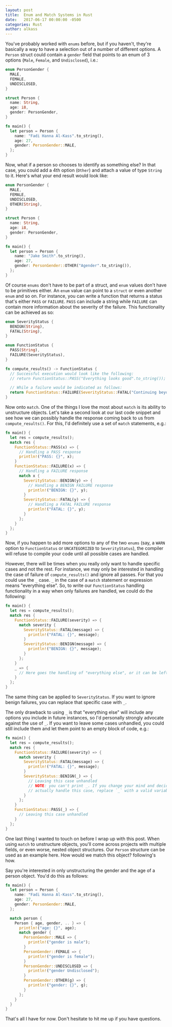 ```yaml
---
layout: post
title:  Enum and Match Systems in Rust
date:   2017-06-17 00:00:00 -0500
categories: Rust
author: alkass
---
```


  You've probably worked with `enums` before, but if you haven't, they're basically a way to have a selection out of a number of different options. A `Person` struct could contain a `gender` field that points to an enum of 3 options (`Male`, `Female`, and `Undisclosed`), i.e.:

  ```rust
  enum PersonGender {
    MALE,
    FEMALE,
    UNDISCLOSED,
  }

  struct Person {
    name: String,
    age: i8,
    gender: PersonGender,
  }

  fn main() {
    let person = Person {
      name: "Fadi Hanna Al-Kass".to_string(),
      age: 27,
      gender: PersonGender::MALE,
    };
  }
  ```

  Now, what if a person so chooses to identify as something else? In that case, you could add a 4th option (`Other`) and attach a value of type `String` to it. Here's what your end result would look like:

  ```rust
  enum PersonGender {
    MALE,
    FEMALE,
    UNDISCLOSED,
    OTHER(String),
  }

  struct Person {
    name: String,
    age: i8,
    gender: PersonGender,
  }

  fn main() {
    let person = Person {
      name: "Jake Smith".to_string(),
      age: 27,
      gender: PersonGender::OTHER("Agender".to_string()),
    };
  }
  ```

 Of course `enums` don't have to be part of a struct, and `enum` values don't have to be primitives either. An `enum` value can point to a `struct` or even another `enum` and so on. For instance, you can write a function that returns a status that's either `PASS` or `FAILURE`. `PASS` can include a string while `FAILURE` can contain more information about the severity of the failure. This functionality can be achieved as so:

  ```rust
  enum SeverityStatus {
    BENIGN(String),
    FATAL(String),
  }

  enum FunctionStatus {
    PASS(String),
    FAILURE(SeverityStatus),
  }

  fn compute_results() -> FunctionStatus {
    // Successful execution would look like the following:
    // return FunctionStatus::PASS("Everything looks good".to_string());

    // While a failure would be indicated as follows:
    return FunctionStatus::FAILURE(SeverityStatus::FATAL("Continuing beyond this point will cause more damage to the hardware".to_string()));
  }
  ```

  Now onto `match`. One of the things I love the most about `match` is its ability to unstructure objects. Let's take a second look at our last code snippet and see how we can possibly handle the response coming back to us from `compute_results()`. For this, I'd definitely use a set of `match` statements, e.g.:

  ```rust
  fn main() {
    let res = compute_results();
    match res {
      FunctionStatus::PASS(x) => {
        // Handling a PASS response
        println!("PASS: {}", x);
      }
      FunctionStatus::FAILURE(x) => {
        // Handling a FAILURE response
        match x {
          SeverityStatus::BENIGN(y) => {
            // Handling a BENIGN FAILURE response
            println!("BENIGN: {}", y);
          }
          SeverityStatus::FATAL(y) => {
            // Handling a FATAL FAILURE response
            println!("FATAL: {}", y);
          }
        };
      }
    };
  }
  ```

  Now, if you happen to add more options to any of the two `enums` (say, a `WARN` option to `FunctionStatus` or `UNCATEGORIZED` to `SeverityStatus`), the compiler will refuse to compile your code until all possible cases are handled.

  However, there will be times when you really only want to handle specific cases and not the rest. For instance, we may only be interested in handling the case of failure of `compute_results()` and ignore all passes. For that you could use the `_` case. `_` in the case of a `match` statement or expression means "everything else". So, to write our `FunctionStatus` handling functionality in a way when only failures are handled, we could do the following:

  ```rust
  fn main() {
    let res = compute_results();
    match res {
      FunctionStatus::FAILURE(severity) => {
        match severity {
          SeverityStatus::FATAL(message) => {
            println!("FATAL: {}", message);
          }
          SeverityStatus::BENIGN(message) => {
            println!("BENIGN: {}", message);
          }
        };
      }
      _ => {
        // Here goes the handling of "everything else", or it can be left out completely
      }
    };
  }
  ```

  The same thing can be applied to `SeverityStatus`. If you want to ignore benign failures, you can replace that specific case with `_`.

  The only drawback to using `_` is that "everything else" will include any options you include in future instances, so I'd personally strongly advocate against the use of `_`. If you want to leave some cases unhandled, you could still include them and let them point to an empty block of code, e.g.:

  ```rust
  fn main() {
    let res = compute_results();
    match res {
      FunctionStatus::FAILURE(severity) => {
        match severity {
          SeverityStatus::FATAL(message) => {
            println!("FATAL: {}", message);
          }
          SeverityStatus::BENIGN(_) => {
            // Leaving this case unhandled
            // NOTE: you can't print _. If you change your mind and decide to
            // actually handle this case, replace `_` with a valid variable name.
          }
        };
      }
      FunctionStatus::PASS(_) => {
        // Leaving this case unhandled
      }
    };
  }
  ```

  One last thing I wanted to touch on before I wrap up with this post. When using `match` to unstructure objects, you'll come across projects with multiple fields, or even worse, nested object structures. Our `Person` structure can be used as an example here. How would we match this object? following's how.

  Say you're interested in only unstructuring the gender and the age of a person object. You'd do this as follows:

  ```rust
  fn main() {
    let person = Person {
      name: "Fadi Hanna Al-Kass".to_string(),
      age: 27,
      gender: PersonGender::MALE,
    };

    match person {
      Person { age, gender, .. } => {
        println!("age: {}", age);
        match gender {
          PersonGender::MALE => {
            println!("gender is male");
          }
          PersonGender::FEMALE => {
            println!("gender is female");
          }
          PersonGender::UNDISCLOSED => {
            println!("gender Undisclosed");
          }
          PersonGender::OTHER(g) => {
            println!("gender: {}", g);
          }
        };
      }
    }
  }
  ```

  That's all I have for now. Don't hesitate to hit me up if you have questions.
